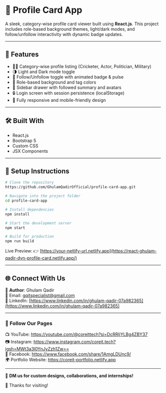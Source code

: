 # 💼 Profile Card App

A sleek, category-wise profile card viewer built using **React.js**. This project includes role-based background themes, light/dark modes, and follow/unfollow interactivity with dynamic badge updates.

---

## 🚀 Features

- 🧑‍💼 Category-wise profile listing (Cricketer, Actor, Politician, Military)
- 🌗 Light and Dark mode toggle
- 💚 Follow/Unfollow toggle with animated badge & pulse
- 🎨 Role-based background and tag colors
- 🧾 Sidebar drawer with followed summary and avatars
- 🔒 Login screen with session persistence (localStorage)
- 📱 Fully responsive and mobile-friendly design

---



## 🛠️ Built With

- React.js
- Bootstrap 5
- Custom CSS
- JSX Components

---

## 🔧 Setup Instructions

```bash
# Clone the repository
https://github.com/GhulamQadirOfficial/profile-card-app.git

# Navigate into the project folder
cd profile-card-app

# Install dependencies
npm install

# Start the development server
npm start

# Build for production
npm run build
```

Live Preview:
👉 [https://your-netlify-url.netlify.app](https://react-ghulam-qadir-dyn-profile-card.netlify.app/)

---

## 🌐 Connect With Us

👤 **Author**: Ghulam Qadir  
📧 Email: [gqitspecialist@gmail.com](mailto:gqitspecialist@gmail.com)  
🔗 LinkedIn: [https://www.linkedin.com/in/ghulam-qadir-07a982365](https://www.linkedin.com/in/ghulam-qadir-07a982365)

---

### 📣 Follow Our Pages

📺 YouTube: https://youtube.com/@coreittech?si=DcRRIjYLBg4ZBY37  
📷 Instagram: https://www.instagram.com/coreit.tech?igsh=MWt3a3l0YnJyZzh1Zw==  
📘 Facebook: https://www.facebook.com/share/1AmgLDUnc9/  
🌍 Portfolio Website: https://coreit-portfolio.netlify.app

---

📩 **DM us for custom designs, collaborations, and internships!**

🙌 Thanks for visiting!
